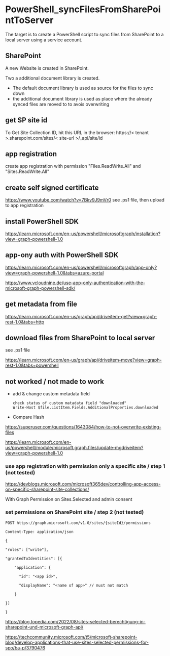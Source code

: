 # PowerShell_syncFilesFromSharePointToServer

The target is to create a PowerShell script to sync files from SharePoint to a local server using a service account.

## SharePoint

A new Website is created in SharePoint.

Two a additional document library is created.

- The default document library is used as source for the files to sync down
- the additional document library is used as place where the already synced files are moved to to avois overwriting

## get SP site id

To Get Site Collection ID, hit this URL in the browser: https://< tenant >.sharepoint.com/sites/< site-url >/\_api/site/id

## app registration

create app registration with permission "Files.ReadWrite.All" and "Sites.ReadWrite.All"

## create self signed certificate

https://www.youtube.com/watch?v=7Bkv9J9mVr0
see .ps1 file, then upload to app registration

## install PowerShell SDK

https://learn.microsoft.com/en-us/powershell/microsoftgraph/installation?view=graph-powershell-1.0

## app-ony auth with PowerShell SDK

https://learn.microsoft.com/en-us/powershell/microsoftgraph/app-only?view=graph-powershell-1.0&tabs=azure-portal

https://www.vcloudnine.de/use-app-only-authentication-with-the-microsoft-graph-powershell-sdk/

## get metadata from file

https://learn.microsoft.com/en-us/graph/api/driveitem-get?view=graph-rest-1.0&tabs=http

## download files from SharePoint to local server

see .ps1 file

https://learn.microsoft.com/en-us/graph/api/driveitem-move?view=graph-rest-1.0&tabs=powershell

## not worked / not made to work

- add & change custom metadata field

  ```
  check status of custom matadata field "downloaded"
  Write-Host $file.ListItem.Fields.AdditionalProperties.downloaded
  ```

- Compare Hash

https://superuser.com/questions/1643084/how-to-not-overwrite-existing-files

https://learn.microsoft.com/en-us/powershell/module/microsoft.graph.files/update-mgdriveitem?view=graph-powershell-1.0

### use app registration with permission only a specific site / step 1 (not tested)

https://devblogs.microsoft.com/microsoft365dev/controlling-app-access-on-specific-sharepoint-site-collections/

With Graph Permission on Sites.Selected
and admin consent

### set permissions on SharePoint site / step 2 (not tested)

```
POST https://graph.microsoft.com/v1.0/sites/{siteId}/permissions

Content-Type: application/json

{

"roles": ["write"],

"grantedToIdentities": [{

    "application": {

      "id": "<app id>",

      "displayName": "<name of app>" // must not match

    }

}]

}
```

https://blog.topedia.com/2022/08/sites-selected-berechtigung-in-sharepoint-und-microsoft-graph-api/

https://techcommunity.microsoft.com/t5/microsoft-sharepoint-blog/develop-applications-that-use-sites-selected-permissions-for-spo/ba-p/3790476
